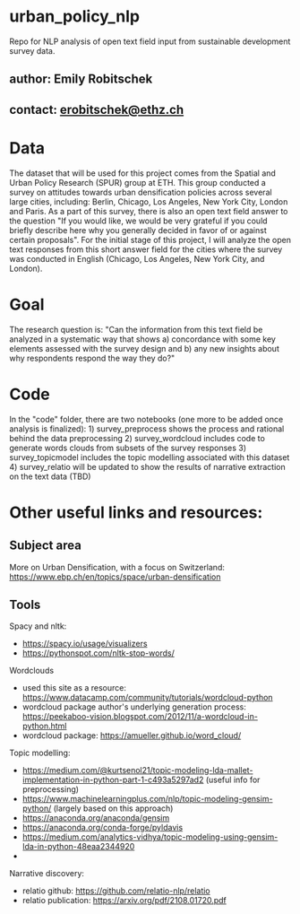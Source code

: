# urban_policy_nlp
Repo for NLP analysis of open text field input from sustainable development survey data.

## author: Emily Robitschek 
## contact: erobitschek@ethz.ch

# Data 

The dataset that will be used for this project comes from the Spatial and Urban Policy Research (SPUR) group at ETH. This group conducted a survey on attitudes towards urban densification policies across several large cities, including: Berlin, Chicago, Los Angeles, New York City, London and Paris. As a part of this survey, there is also an open text field answer to the question "If you would like, we would be very grateful if you could briefly describe here why you generally decided in favor of or against certain proposals". For the initial stage of this project, I will analyze the open text responses from this short answer field for the cities where the survey was conducted in English (Chicago, Los Angeles, New York City, and London). 

# Goal
The research question is: "Can the information from this text field be analyzed in a systematic way that shows a) concordance with some key elements assessed with the survey design and b) any new insights about why respondents respond the way they do?"

# Code
In the "code" folder, there are two notebooks (one more to be added once analysis is finalized): 
    1) survey_preprocess shows the process and rational behind the data preprocessing
    2) survey_wordcloud includes code to generate words clouds from subsets of the survey responses
    3) survey_topicmodel includes the topic modelling associated with this dataset
    4) survey_relatio will be updated to show the results of narrative extraction on the text data (TBD)


# Other useful links and resources:

## Subject area
More on Urban Densification, with a focus on Switzerland:
https://www.ebp.ch/en/topics/space/urban-densification

## Tools
Spacy and nltk: 
- https://spacy.io/usage/visualizers
- https://pythonspot.com/nltk-stop-words/

Wordclouds
- used this site as a resource: https://www.datacamp.com/community/tutorials/wordcloud-python
- wordcloud package author's underlying generation process: https://peekaboo-vision.blogspot.com/2012/11/a-wordcloud-in-python.html
- wordcloud package: https://amueller.github.io/word_cloud/

Topic modelling: 
- https://medium.com/@kurtsenol21/topic-modeling-lda-mallet-implementation-in-python-part-1-c493a5297ad2 (useful info for preprocessing)
- https://www.machinelearningplus.com/nlp/topic-modeling-gensim-python/ (largely based on this approach)
- https://anaconda.org/anaconda/gensim
- https://anaconda.org/conda-forge/pyldavis
- https://medium.com/analytics-vidhya/topic-modeling-using-gensim-lda-in-python-48eaa2344920
- 

Narrative discovery: 
- relatio github: https://github.com/relatio-nlp/relatio
- relatio publication: https://arxiv.org/pdf/2108.01720.pdf
